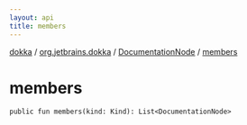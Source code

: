 ```yaml
---
layout: api
title: members
---
```

[dokka](../../index.html) / [org.jetbrains.dokka](../index.html) / [DocumentationNode](index.html) / [members](members.html)


# members



```
public fun members(kind: Kind): List<DocumentationNode>
```

